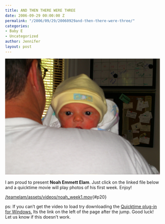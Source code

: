 ```yaml
---
title: AND THEN THERE WERE THREE
date: 2006-09-29 00:00:00 Z
permalink: "/2006/09/29/20060929and-then-there-were-three/"
categories:
- Baby E
- Uncategorized
author: Jennifer
layout: post
---
```


<img id="image33" alt="pod_092206.jpg" src="/assets/images/AND-THEN-THERE-WERE-THREE/1160752245000-missing.jpg" />

I am proud to present **Noah Emmett Elam**. Just click on the linked file below and a quicktime movie will play photos of his first week. Enjoy!

[/teamelam/assets/videos/noah_week1.mov](/teamelam/assets/videos/noah_week1.mov){#p20}

ps: If you can&#8217;t get the video to load try downloading the [Quicktime plug-in for Windows.](http://www.apple.com/quicktime/download/win.html) Its the link on the left of the page after the jump. Good luck! Let us know if this doesn&#8217;t work.
